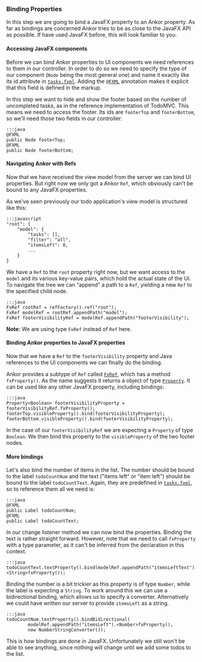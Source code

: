### Binding Properties

In this step we are going to bind a JavaFX property to an Ankor property. As far as bindings are concerned Ankor tries
to be as close to the JavaFX API as possible. If have used JavaFX before, this will look familiar to you.

#### Accessing JavaFX components

Before we can bind Ankor properties to UI components we need references to them in our controller.
In order to do so we need to specify the type of our component (`Node` being the most general one) and name
it exactly like its id attribute in [`tasks.fxml`][2].
Adding the [`@FXML`][5] annotation makes it explicit that this field is defined in the markup.

In this step we want to hide and show the footer based on the number of uncompleted tasks, as in the reference
implementation of TodoMVC. This means we need to access the footer.
Its ids are `footerTop` and `footerBottom`, so we'll need those two fields in our controller:

    :::java
    @FXML
    public Node footerTop;
    @FXML
    public Node footerBottom;

#### Navigating Ankor with Refs

Now that we have received the view model from the server we can bind UI properties. But right now we only got
a Ankor `Ref`, which obviously can't be bound to any JavaFX properties.

As we've seen previously our todo application's view model is structured like this:

    :::javascript
    "root": {
        "model": {
            "tasks": [],
            "filter": "all",
            "itemsLeft": 0,
            ...
        }
    }

We have a `Ref` to the `root` property right now, but we want access to the `model` and its various key-value pairs,
which hold the actual state of the UI.
To navigate the tree we can "append" a path to a `Ref`, yielding a new `Ref` to the specified child node.

    :::java
    FxRef rootRef = refFactory().ref("root");
    FxRef modelRef = rootRef.appendPath("model");
    FxRef footerVisibilityRef = modelRef.appendPath("footerVisibility");

<div class="alert alert-info">
  <strong>Note:</strong> We are using type <code>FxRef</code> instead of <code>Ref</code> here.
</div>

#### Binding Ankor properties to JavaFX properties

Now that we have a `Ref` to the `footerVisibility` property and Java references to the UI components we can finally
do the binding.

Ankor provides a subtype of `Ref` called [`FxRef`][3], which has a method `fxProperty()`.
As the name suggests it returns a object of type [`Property`][4]. It can be used like any other JavaFX property,
including bindings:

    :::java
    Property<Boolean> footerVisibilityProperty = footerVisibilityRef.fxProperty();
    footerTop.visibleProperty().bind(footerVisibilityProperty);
    footerBottom.visibleProperty().bind(footerVisibilityProperty);

In the case of our `footerVisibilityRef` we are expecting a `Property` of type `Boolean`.
We then bind this property to the `visibleProperty` of the two footer nodes.

#### More bindings

Let's also bind the number of items in the list.
The number should be bound to the label `todoCountNum`
and the text ("items left" or "item left") should be bound to the label `todoCountText`.
Again, they are predefined in [`tasks.fxml`][2], so to reference them all we need is:

    :::java
    @FXML
    public Label todoCountNum;
    @FXML
    public Label todoCountText;

In our change listener method we can now bind the properties.
Binding the text is rather straight forward. However, note that we need to call `fxProperty` with a type parameter,
as it can't be inferred from the declaration in this context.

    :::java
    todoCountText.textProperty().bind(modelRef.appendPath("itemsLeftText").<String>fxProperty());

Binding the number is a bit trickier as this property is of type `Number`, while the label is expecting a `String`.
To work around this we can use a bidirectional binding, which allows us to specify a converter.
Alternatively we could have written our server to provide `itemsLeft` as a string.

    :::java
    todoCountNum.textProperty().bindBidirectional(
            modelRef.appendPath("itemsLeft").<Number>fxProperty(),
            new NumberStringConverter());

This is how bindings are done in JavaFX. Unfortunately we still won't be able to see anything,
since nothing will change until we add some todos to the list.

[1]: https://github.com/ankor-io/ankor-todo/blob/fx-step-3/todo-javafx-client/src/main/java/io/ankor/tutorial/TaskListController.java
[2]: https://github.com/ankor-io/ankor-todo/blob/fx-step-3/todo-javafx-client/src/main/resources/tasks.fxml
[3]: #TODOlinktoDocs
[4]: http://docs.oracle.com/javafx/2/api/javafx/beans/property/Property.html
[5]: http://docs.oracle.com/javafx/2/api/javafx/fxml/FXML.html
